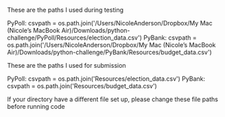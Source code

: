 These are the paths I used during testing

PyPoll: csvpath = os.path.join('/Users/NicoleAnderson/Dropbox/My Mac (Nicole’s MacBook Air)/Downloads/python-challenge/PyPoll/Resources/election_data.csv')
PyBank: csvpath = os.path.join('/Users/NicoleAnderson/Dropbox/My Mac (Nicole’s MacBook Air)/Downloads/python-challenge/PyBank/Resources/budget_data.csv')

These are the paths I used for submission

PyPoll: csvpath = os.path.join('Resources/election_data.csv')
PyBank: csvpath = os.path.join('Resources/budget_data.csv')

If your directory have a different file set up, please change these file paths before running code
